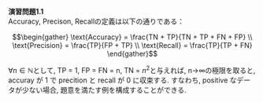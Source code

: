 **演習問題1.1** \
Accuracy, Precison, Recallの定義は以下の通りである：
```math
\begin{gather}
\text{Accuracy} = \frac{TN + TP}{TN + TP + FN + FP} \\
\text{Precision} = \frac{TP}{FP + TP} \\
\text{Recall} = \frac{TP}{TP + FN}
\end{gather}
```
$\forall n \in \mathbb{N}$として, TP = 1, FP = FN = n, TN = $n^2$と与えれば, 
n→∞の極限を取ると, accuray が 1 で precition と recall が 0 に収束する.  すなわち, positive なデータが少ない場合, 題意を満たす例を構成することができる. 
